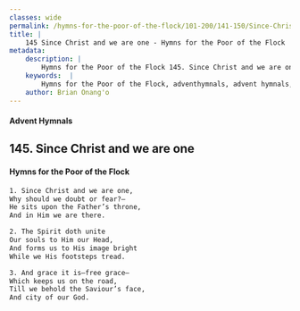 ```yaml
---
classes: wide
permalink: /hymns-for-the-poor-of-the-flock/101-200/141-150/Since-Christ-and-we-are-one/
title: |
    145 Since Christ and we are one - Hymns for the Poor of the Flock
metadata:
    description: |
        Hymns for the Poor of the Flock 145. Since Christ and we are one. Since Christ and we are one, Why should we doubt or fear?—  He sits upon the Father’s throne,  And in Him we are there. 
    keywords:  |
        Hymns for the Poor of the Flock, adventhymnals, advent hymnals, Since Christ and we are one, Since Christ and we are one,, 
    author: Brian Onang'o
---
```


#### Advent Hymnals
## 145. Since Christ and we are one
####  Hymns for the Poor of the Flock

```txt
1. Since Christ and we are one,
Why should we doubt or fear?— 
He sits upon the Father’s throne, 
And in Him we are there.

2. The Spirit doth unite
Our souls to Him our Head, 
And forms us to His image bright 
While we His footsteps tread.

3. And grace it is—free grace—
Which keeps us on the road,
Till we behold the Saviour’s face, 
And city of our God.
```